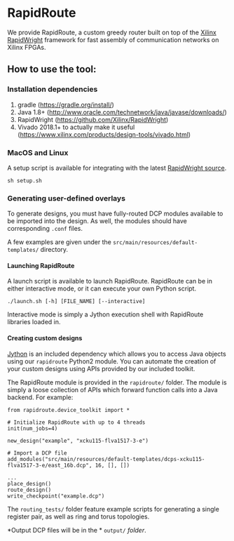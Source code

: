 # RapidRoute

We provide RapidRoute, a custom greedy router built on top of the [Xilinx RapidWright](http://www.rapidwright.io) framework for fast assembly of communication networks on Xilinx FPGAs.

## How to use the tool:
### Installation dependencies
1. gradle (https://gradle.org/install/)
2. Java 1.8+ (http://www.oracle.com/technetwork/java/javase/downloads/)
3. RapidWright (https://github.com/Xilinx/RapidWright)
4. Vivado 2018.1+ to actually make it useful (https://www.xilinx.com/products/design-tools/vivado.html)


### MacOS and Linux
A setup script is available for integrating with the latest [RapidWright source](https://github.com/Xilinx/RapidWright).
```
sh setup.sh
```

### Generating user-defined overlays
To generate designs, you must have fully-routed DCP modules available to be imported into the design.
As well, the modules should have corresponding `.conf` files.

A few examples are given under the `src/main/resources/default-templates/` directory.

#### Launching RapidRoute
A launch script is available to launch RapidRoute.
RapidRoute can be in either interactive mode, or it can execute your own Python script.
```
./launch.sh [-h] [FILE_NAME] [--interactive]
```
Interactive mode is simply a Jython execution shell with RapidRoute libraries loaded in.

#### Creating custom designs
[Jython](http://www.jython.org) is an included dependency which allows you to access Java objects using our `rapidroute` Python2 module.
You can automate the creation of your custom designs using APIs provided by our included toolkit.

The RapidRoute module is provided in the `rapidroute/` folder.
The module is simply a loose collection of APIs which forward function calls into a Java backend.
For example:
```
from rapidroute.device_toolkit import *

# Initialize RapidRoute with up to 4 threads
init(num_jobs=4)

new_design("example", "xcku115-flva1517-3-e")

# Import a DCP file
add_modules("src/main/resources/default-templates/dcps-xcku115-flva1517-3-e/east_16b.dcp", 16, [], [])

...
place_design()
route_design()
write_checkpoint("example.dcp")
```

The `routing_tests/` folder feature example scripts for generating a single register pair, as well as ring and torus topologies.

*Output DCP files will be in the * `output/` *folder*.


